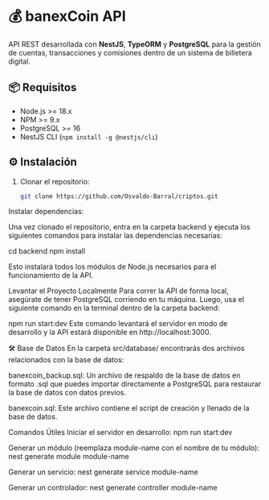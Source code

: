 # 💰 banexCoin API

API REST desarrollada con **NestJS**, **TypeORM** y **PostgreSQL** para la gestión de cuentas, transacciones y comisiones dentro de un sistema de billetera digital.

## 📦 Requisitos

- Node.js >= 18.x
- NPM >= 9.x 
- PostgreSQL >= 16
- NestJS CLI (`npm install -g @nestjs/cli`)

## ⚙️ Instalación

1. Clonar el repositorio:

   ```bash
   git clone https://github.com/Osvaldo-Barral/criptos.git

Instalar dependencias:

Una vez clonado el repositorio, entra en la carpeta backend y ejecuta los siguientes comandos para instalar las dependencias necesarias:

cd backend
npm install

Esto instalará todos los módulos de Node.js necesarios para el funcionamiento de la API.

Levantar el Proyecto Localmente
Para correr la API de forma local, asegúrate de tener PostgreSQL corriendo en tu máquina. Luego, usa el siguiente comando en la terminal dentro de la carpeta backend:

npm run start:dev
Este comando levantará el servidor en modo de desarrollo y la API estará disponible en http://localhost:3000.

🛠️ Base de Datos
En la carpeta src/database/ encontrarás dos archivos relacionados con la base de datos:

banexcoin_backup.sql: Un archivo de respaldo de la base de datos en formato .sql que puedes importar directamente a PostgreSQL para restaurar la base de datos con datos previos.

banexcoin.sql: Este archivo contiene el script de creación y llenado de la base de datos.

Comandos Útiles
Iniciar el servidor en desarrollo:
npm run start:dev

Generar un módulo (reemplaza module-name con el nombre de tu módulo):
nest generate module module-name

Generar un servicio:
nest generate service module-name

Generar un controlador:
nest generate controller module-name